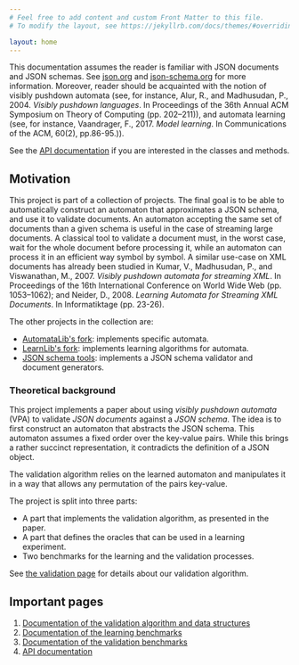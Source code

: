 ```yaml
---
# Feel free to add content and custom Front Matter to this file.
# To modify the layout, see https://jekyllrb.com/docs/themes/#overriding-theme-defaults

layout: home
---
```


This documentation assumes the reader is familiar with JSON documents and JSON schemas.
See [json.org](https://www.json.org/json-en.html) and [json-schema.org](https://json-schema.org/) for more information.
Moreover, reader should be acquainted with the notion of visibly pushdown automata (see, for instance, Alur, R., and Madhusudan, P., 2004. *Visibly pushdown languages*. In Proceedings of the 36th Annual ACM Symposium on Theory of Computing (pp. 202–211)), and automata learning (see, for instance, Vaandrager, F., 2017. *Model learning*. In Communications of the ACM, 60(2), pp.86-95.)).

See the [API documentation](api/apidocs/index.html) if you are interested in the classes and methods.

## Motivation
This project is part of a collection of projects.
The final goal is to be able to automatically construct an automaton that approximates a JSON schema, and use it to validate documents.
An automaton accepting the same set of documents than a given schema is useful in the case of streaming large documents.
A classical tool to validate a document must, in the worst case, wait for the whole document before processing it, while an automaton can process it in an efficient way symbol by symbol.
A similar use-case on XML documents has already been studied in Kumar, V., Madhusudan, P., and Viswanathan, M., 2007. *Visibly pushdown automata for streaming XML*. In Proceedings of the 16th International Conference on World Wide Web (pp. 1053–1062); and Neider, D., 2008. *Learning Automata for Streaming XML Documents*. In Informatiktage (pp.&nbsp;23-26).

The other projects in the collection are:
  - [AutomataLib's fork](https://github.com/DocSkellington/automatalib): implements specific automata.
  - [LearnLib's fork](https://github.com/DocSkellington/learnlib): implements learning algorithms for automata.
  - [JSON schema tools](https://github.com/DocSkellington/JSONSchemaTools): implements a JSON schema validator and document generators.

### Theoretical background
This project implements a paper about using *visibly pushdown automata* (VPA) to validate *JSON documents* against a *JSON schema*.
The idea is to first construct an automaton that abstracts the JSON schema.
This automaton assumes a fixed order over the key-value pairs.
While this brings a rather succinct representation, it contradicts the definition of a JSON object.
<!-- TODO: add link to arxiv's paper -->

The validation algorithm relies on the learned automaton and manipulates it in a way that allows any permutation of the pairs key-value.

The project is split into three parts:
  - A part that implements the validation algorithm, as presented in the paper.
  - A part that defines the oracles that can be used in a learning experiment.
  - Two benchmarks for the learning and the validation processes.

See [the validation page](validation.html) for details about our validation algorithm.

## Important pages
  1. [Documentation of the validation algorithm and data structures](validation.html)
  2. [Documentation of the learning benchmarks](learningBenchmarks.html)
  3. [Documentation of the validation benchmarks](validationBenchmarks.html)
  4. [API documentation](api/apidocs/index.html)
